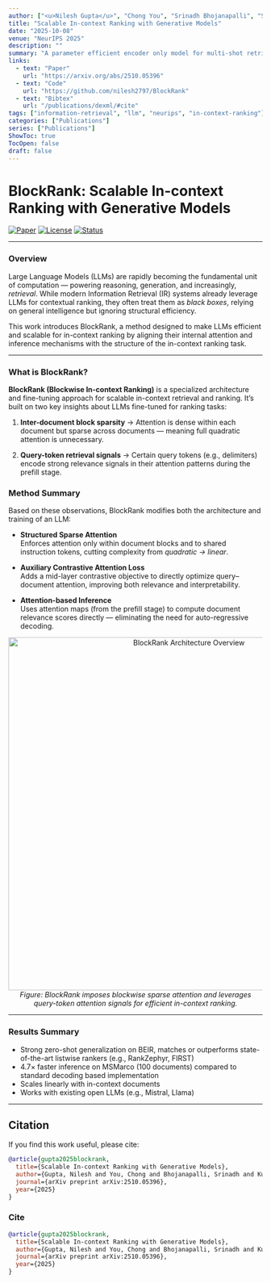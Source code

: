 ```yaml
---
author: ["<u>Nilesh Gupta</u>", "Chong You", "Srinadh Bhojanapalli", "Sanjiv Kumar", "Inderjit S. Dhillon", "Felix Yu"]
title: "Scalable In-context Ranking with Generative Models"
date: "2025-10-08"
venue: "NeurIPS 2025"
description: ""
summary: "A parameter efficient encoder only model for multi-shot retrieval (aka extreme classification)"
links:
  - text: "Paper"
    url: "https://arxiv.org/abs/2510.05396"
  - text: "Code"
    url: "https://github.com/nilesh2797/BlockRank"
  - text: "Bibtex"
    url: "/publications/dexml/#cite"
tags: ["information-retrieval", "llm", "neurips", "in-context-ranking"]
categories: ["Publications"]
series: ["Publications"]
ShowToc: true
TocOpen: false
draft: false
---
```


# BlockRank: Scalable In-context Ranking with Generative Models

[![Paper](https://img.shields.io/badge/Paper-arXiv-b31b1b.svg)](https://arxiv.org/abs/2510.05396)
[![License](https://img.shields.io/badge/License-MIT-green.svg)](LICENSE)
[![Status](https://img.shields.io/badge/Code-Coming%20Soon-orange.svg)](#code-coming-soon)

---

### Overview

Large Language Models (LLMs) are rapidly becoming the fundamental unit of computation — powering reasoning, generation, and increasingly, *retrieval*.  While modern Information Retrieval (IR) systems already leverage LLMs for contextual ranking, they often treat them as *black boxes*, relying on general intelligence but ignoring structural efficiency.

This work introduces BlockRank, a method designed to make LLMs efficient and scalable for in-context ranking by aligning their internal attention and inference mechanisms with the structure of the in-context ranking task.

---

### What is BlockRank?

**BlockRank (Blockwise In-context Ranking)** is a specialized architecture and fine-tuning approach for scalable in-context retrieval and ranking. It’s built on two key insights about LLMs fine-tuned for ranking tasks:

1. **Inter-document block sparsity**
  → Attention is dense within each document but sparse across documents — meaning full quadratic attention is unnecessary.

2. **Query-token retrieval signals**
  → Certain query tokens (e.g., delimiters) encode strong relevance signals in their attention patterns during the prefill stage.

### Method Summary

Based on these observations, BlockRank modifies both the architecture and training of an LLM:

- **Structured Sparse Attention**  
  Enforces attention only within document blocks and to shared instruction tokens, cutting complexity from *quadratic → linear*.

- **Auxiliary Contrastive Attention Loss**  
  Adds a mid-layer contrastive objective to directly optimize query–document attention, improving both relevance and interpretability.

- **Attention-based Inference**  
  Uses attention maps (from the prefill stage) to compute document relevance scores directly — eliminating the need for auto-regressive decoding.

<p align="center">
  <img src="media/blockrank_diagram.png" alt="BlockRank Architecture Overview" width="700"/>
  <br/>
  <em>Figure: BlockRank imposes blockwise sparse attention and leverages query-token attention signals for efficient in-context ranking.</em>
</p>

---

### Results Summary

- Strong zero-shot generalization on BEIR, matches or outperforms state-of-the-art listwise rankers (e.g., RankZephyr, FIRST)
- 4.7× faster inference on MSMarco (100 documents) compared to standard decoding based implementation
- Scales linearly with in-context documents
- Works with existing open LLMs (e.g., Mistral, Llama)  

---

## Citation

If you find this work useful, please cite:

```bibtex
@article{gupta2025blockrank,
  title={Scalable In-context Ranking with Generative Models},
  author={Gupta, Nilesh and You, Chong and Bhojanapalli, Srinadh and Kumar, Sanjiv and Dhillon, Inderjit and Yu, Felix},
  journal={arXiv preprint arXiv:2510.05396},
  year={2025}
}
```

### Cite
```bib
@article{gupta2025blockrank,
  title={Scalable In-context Ranking with Generative Models},
  author={Gupta, Nilesh and You, Chong and Bhojanapalli, Srinadh and Kumar, Sanjiv and Dhillon, Inderjit and Yu, Felix},
  journal={arXiv preprint arXiv:2510.05396},
  year={2025}
}
```